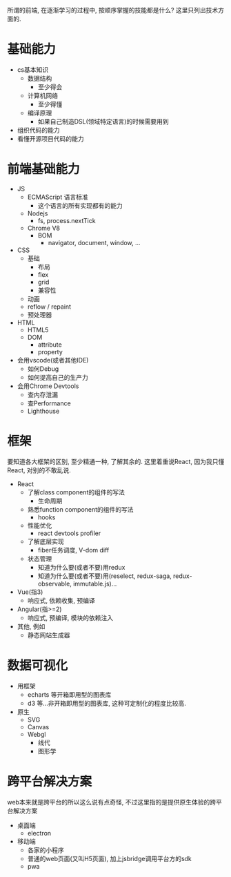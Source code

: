 
所谓的前端, 在逐渐学习的过程中, 按顺序掌握的技能都是什么? 这里只列出技术方面的.

# 基础能力

- cs基本知识
    - 数据结构
        - 至少得会
    - 计算机网络
        - 至少得懂
    - 编译原理
        - 如果自己制造DSL(领域特定语言)的时候需要用到
- 组织代码的能力
- 看懂开源项目代码的能力

# 前端基础能力

- JS
    - ECMAScript 语言标准
        - 这个语言的所有实现都有的能力
    - Nodejs
        - fs, process.nextTick
    - Chrome V8
        - BOM
            - navigator, document, window, ...
- CSS
    - 基础
        - 布局
        - flex
        - grid
        - 兼容性
    - 动画
    - reflow / repaint
    - 预处理器
- HTML
    - HTML5
    - DOM
        - attribute
        - property
- 会用vscode(或者其他IDE)
    - 如何Debug
    - 如何提高自己的生产力
- 会用Chrome Devtools
    - 查内存泄漏
    - 查Performance
    - Lighthouse

# 框架

要知道各大框架的区别, 至少精通一种, 了解其余的. 这里着重说React, 因为我只懂React, 对别的不敢乱说.

- React
    - 了解class component的组件的写法
        - 生命周期
    - 熟悉function component的组件的写法
        - hooks
    - 性能优化
        - react devtools profiler
    - 了解底层实现
        - fiber任务调度, V-dom diff
    - 状态管理
        - 知道为什么要(或者不要)用redux
        - 知道为什么要(或者不要)用(reselect, redux-saga, redux-observable, immutable.js)...
- Vue(指3)
    - 响应式, 依赖收集, 预编译
- Angular(指>=2)
    - 响应式, 预编译, 模块的依赖注入 
- 其他, 例如
    - 静态网站生成器 

# 数据可视化

- 用框架
    - echarts 等开箱即用型的图表库
    - d3 等...非开箱即用型的图表库, 这种可定制化的程度比较高.
- 原生
    - SVG
    - Canvas
    - Webgl
        - 线代
        - 图形学

# 跨平台解决方案

web本来就是跨平台的所以这么说有点奇怪, 不过这里指的是提供原生体验的跨平台解决方案

- 桌面端
    - electron
- 移动端
    - 各家的小程序
    - 普通的web页面(又叫H5页面), 加上jsbridge调用平台方的sdk
    - pwa


